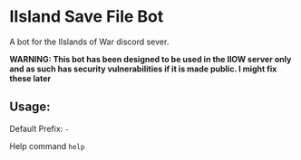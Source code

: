 # IIsland Save File Bot
A bot for the IIslands of War discord sever.

**WARNING: This bot has been designed to be used in the IIOW server only and as such has security vulnerabilities if it is made public. I might fix these later**

## Usage:
Default Prefix: `-`

Help command `help`
